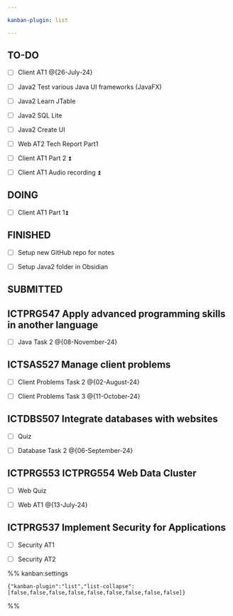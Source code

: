 ```yaml
---

kanban-plugin: list

---
```


## TO-DO

- [ ] Client AT1 @{26-July-24}
- [ ] Java2 Test various Java UI frameworks (JavaFX)
- [ ] Java2 Learn JTable
- [ ] Java2 SQL Lite
- [ ] Java2 Create UI
- [ ] Web AT2 Tech Report Part1
- [ ] Client AT1 Part 2 ⏫
- [ ] Client AT1 Audio recording ⏫


## DOING

- [ ] Client AT1 Part 1⏫


## FINISHED

- [ ] Setup new GitHub repo for notes
- [ ] Setup Java2 folder in Obsidian


## SUBMITTED



## ICTPRG547 Apply advanced programming skills in another language

- [ ] Java Task 2 @{08-November-24}


## ICTSAS527 Manage client problems

- [ ] Client Problems Task 2 @{02-August-24}
- [ ] Client Problems Task 3 @{11-October-24}


## ICTDBS507 Integrate databases with websites

- [ ] Quiz
- [ ] Database Task 2 @{06-September-24}


## ICTPRG553 ICTPRG554 Web Data Cluster

- [ ] Web Quiz
- [ ] Web AT1 @{13-July-24}


## ICTPRG537 Implement Security for Applications

- [ ] Security AT1
- [ ] Security AT2




%% kanban:settings
```
{"kanban-plugin":"list","list-collapse":[false,false,false,false,false,false,false,false,false]}
```
%%